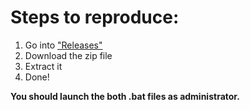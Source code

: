 # Steps to reproduce:
1. Go into ["Releases"](/releases)
2. Download the zip file
3. Extract it
4. Done!

**You should launch the both .bat files as administrator.**
